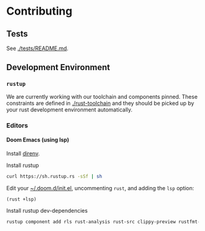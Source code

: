 # Contributing

## Tests

See [./tests/README.md](./tests/README.md).

## Development Environment

### `rustup`

We are currently working with our toolchain and components pinned. These
constraints are defined in [./rust-toolchain](./rust-toolchain) and they should
be picked up by your rust development environment automatically.

### Editors

#### Doom Emacs (using lsp)

Install [direnv](https://direnv.net/).

Install rustup

```sh
curl https://sh.rustup.rs -sSf | sh
```

Edit your [~/.doom.d/init.el](~/.doom.d/init.el), uncommenting `rust`, and
adding the `lsp` option:

```emacs-lisp
(rust +lsp)
```

Install rustup dev-dependencies

```sh
rustup component add rls rust-analysis rust-src clippy-preview rustfmt-preview
```

